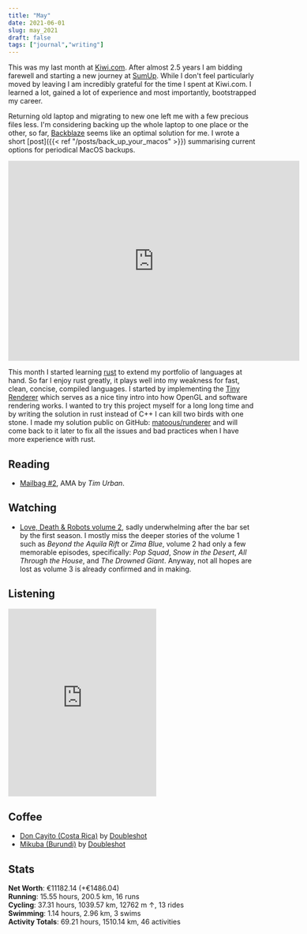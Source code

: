 ```yaml
---
title: "May"
date: 2021-06-01
slug: may_2021
draft: false
tags: ["journal","writing"]
---
```


This was my last month at [Kiwi.com](https://kiwi.com). After almost 2.5 years I am bidding farewell
and starting a new journey at [SumUp](https://sumup.com). While I don't feel particularly moved
by leaving I am incredibly grateful for the time I spent at Kiwi.com. I learned a lot,
gained a lot of experience and most importantly, bootstrapped my career.

Returning old laptop and migrating to new one left me with a few precious files less.
I'm considering backing up the whole laptop to one place or the other, so far,
[Backblaze](https://www.backblaze.com/cloud-backup.html) seems like an optimal solution for me.
I wrote a short [post]({{< ref "/posts/back_up_your_macos" >}}) summarising current options
for periodical MacOS backups.

<iframe height='405' width='590' frameborder='0' allowtransparency='true' scrolling='no' src='https://www.strava.com/activities/5224522242/embed/81835954f2c932c1c6663ef955fca84a7cef904b'></iframe>

This month I started learning [rust](https://www.rust-lang.org/) to extend my portfolio
of languages at hand. So far I enjoy rust greatly, it plays well into my weakness for
fast, clean, concise, compiled languages. I started by implementing the
[Tiny Renderer](https://github.com/ssloy/tinyrenderer) which serves as a nice tiny intro into
how OpenGL and software rendering works. I wanted to try this project myself for a long long time
and by writing the solution in rust instead of C++ I can kill two birds with one stone.
I made my solution public on GitHub: [matoous/runderer](https://github.com/matoous/runderer)
and will come back to it later to fix all the issues and bad practices when I have more experience
with rust.

## Reading

- [Mailbag #2](https://waitbutwhy.com/2021/04/mailbag-2.html), AMA by _Tim Urban_.

## Watching

- [Love, Death & Robots volume 2](https://en.wikipedia.org/wiki/Love,_Death_%26_Robots), sadly underwhelming
  after the bar set by the first season. I mostly miss the deeper stories of the volume 1 such as
  _Beyond the Aquila Rift_ or _Zima Blue_, volume 2 had only a few memorable episodes,
  specifically: _Pop Squad_, _Snow in the Desert_, _All Through the House_, and _The Drowned Giant_.
  Anyway, not all hopes are lost as volume 3 is already confirmed and in making.

## Listening

<iframe src="https://open.spotify.com/embed/track/4TlMFjPFreMOKKoWAjHARr" width="300" height="380" frameborder="0" allowtransparency="true" allow="encrypted-media"></iframe>

## Coffee

- [Don Cayito (Costa Rica)](https://www.doubleshot.cz/cs/products/kostarika-don-cayito) by [Doubleshot](https://www.doubleshot.cz/en)
- [Mikuba (Burundi)](https://www.doubleshot.cz/cs/products/burundi-mikuba-natural) by [Doubleshot](https://www.doubleshot.cz/en)

## Stats

<div><b>Net Worth</b>: €11182.14 (<span class="green">+€1486.04</span>)</div>
<div><b>Running</b>:
  15.55 hours, 200.5 km, 16 runs
</div>
<div><b>Cycling</b>:
  37.31 hours, 1039.57 km, 12762 m ↑, 13 rides
</div>
<div><b>Swimming</b>:
  1.14 hours, 2.96 km, 3 swims
</div>
<div><b>Activity Totals</b>:
  69.21 hours, 1510.14 km, 46 activities
</div>

